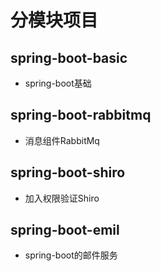 # 分模块项目
## spring-boot-basic
+ spring-boot基础
## spring-boot-rabbitmq
+ 消息组件RabbitMq
## spring-boot-shiro
+ 加入权限验证Shiro
## spring-boot-emil
+ spring-boot的邮件服务

